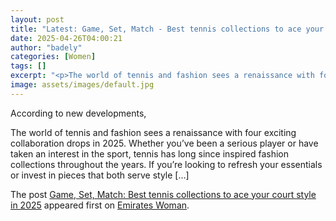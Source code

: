 ```yaml
---
layout: post
title: "Latest: Game, Set, Match - Best tennis collections to ace your court style in 2025"
date: 2025-04-26T04:00:21
author: "badely"
categories: [Women]
tags: []
excerpt: "<p>The world of tennis and fashion sees a renaissance with four exciting collaboration drops in 2025. Whether you’ve been a serious player or have tak"
image: assets/images/default.jpg
---
```


According to new developments, <p>The world of tennis and fashion sees a renaissance with four exciting collaboration drops in 2025. Whether you’ve been a serious player or have taken an interest in the sport, tennis has long since inspired fashion collections throughout the years. If you’re looking to refresh your essentials or invest in pieces that both serve style [&#8230;]</p>
<p>The post <a href="https://emirateswoman.com/game-set-match-best-tennis-collections-to-ace-your-court-style-in-2025/" rel="nofollow">Game, Set, Match: Best tennis collections to ace your court style in 2025</a> appeared first on <a href="https://emirateswoman.com" rel="nofollow">Emirates Woman</a>.</p>

